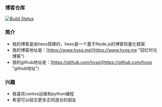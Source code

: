 ### 博客仓库  

[![Build Status](https://travis-ci.org/hysg/hysg.github.io.svg?branch=source)](https://travis-ci.org/hysg/hysg.github.io)

### 简介  
- 我的博客是由hexo搭建的，hexo是一个基于Node.js的博客轻量化框架.
- 我的博客地址是：[https://www.hysg.me](https://www.hysg.me "回忆时光博客")
- 我的github地址是：[https://github.com/hysg](https://github.com/hysg "github地址")

### 兴趣
- 我喜欢centos运维和python编程
- 希望可以结交更多志同道合的朋友
